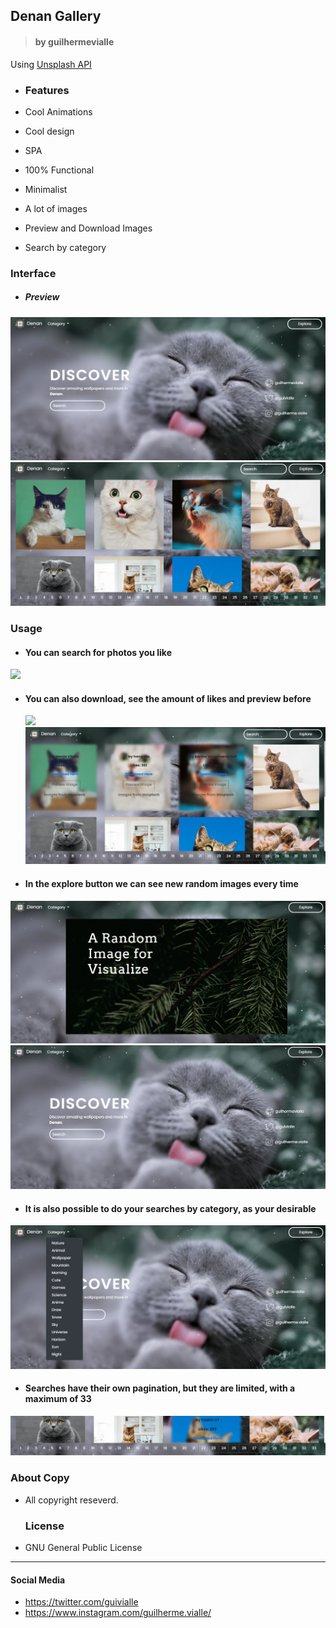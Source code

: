 ## Denan Gallery

> #### by guilhermevialle
Using [Unsplash API](https://unsplash.com/developers)

-   ### Features

-   Cool Animations
-   Cool design
-   SPA
-   100% Functional
-   Minimalist
-   A lot of images
-   Preview and Download Images
-   Search by category

### Interface
- ##### Preview

![](https://github.com/guilhermevialle/DenanGallery/blob/main/DenanGallery/Screenshot/capture.png)
![](https://github.com/guilhermevialle/DenanGallery/blob/main/DenanGallery/Screenshot/capture4.png)

   ### Usage

-  #### You can search for photos you like

![](https://github.com/guilhermevialle/DenanGallery/blob/main/DenanGallery/Gif/gif1.gif)

- #### You can also download, see the amount of likes and preview before

   ![](https://github.com/guilhermevialle/DenanGallery/blob/main/DenanGallery/Gif/gif2.gif)
   ![](https://github.com/guilhermevialle/DenanGallery/blob/main/DenanGallery/Screenshot/capture2.png)

- #### In the explore button we can see new random images every time

![](https://github.com/guilhermevialle/DenanGallery/blob/main/DenanGallery/Screenshot/capture5.png)
![](https://github.com/guilhermevialle/DenanGallery/blob/main/DenanGallery/Gif/gif3.gif)

- #### It is also possible to do your searches by category, as your desirable

![](https://github.com/guilhermevialle/DenanGallery/blob/main/DenanGallery/Screenshot/capture3.png)

- #### Searches have their own pagination, but they are limited, with a maximum of 33

![](https://github.com/guilhermevialle/DenanGallery/blob/main/DenanGallery/Screenshot/capture6.png)

   ### About Copy
- All copyright reseverd.

   ### License

-   GNU General Public License

------------

#### Social Media

- https://twitter.com/guivialle
- https://www.instagram.com/guilherme.vialle/
> 
